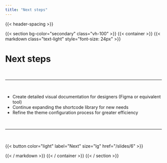 ```yaml
---
title: "Next steps"
---
```


{{< header-spacing >}}

{{< section bg-color="secondary" class="vh-100" >}}
{{< container >}}
{{< markdown class="text-light" style="font-size: 24px" >}}

# Next steps

<br>

---

<br>

- Create detailed visual documentation for designers (Figma or equivalent tool)
- Continue expanding the shortcode library for new needs
- Refine the theme configuration process for greater efficiency

<br>

---

<br>

{{< button color="light" label="Next" size="lg" href="/slides/6" >}}

{{< / markdown >}}
{{< / container >}}
{{< / section >}}